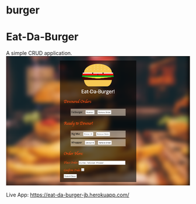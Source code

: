 # burger
# Eat-Da-Burger

A simple CRUD application.
![](screenshot-1.png)

Live App: https://eat-da-burger-jb.herokuapp.com/